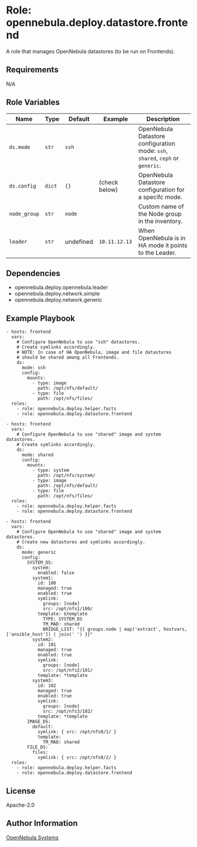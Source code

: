 Role: opennebula.deploy.datastore.frontend
==========================================

A role that manages OpenNebula datastores (to be run on Frontends).

Requirements
------------

N/A

Role Variables
--------------

| Name         | Type   | Default   | Example       | Description                                                                    |
|--------------|--------|-----------|---------------|--------------------------------------------------------------------------------|
| `ds.mode`    | `str`  | `ssh`     |               | OpenNebula Datastore configuration mode: `ssh`, `shared`, `ceph` or `generic`. |
| `ds.config`  | `dict` | `{}`      | (check below) | OpenNebula Datastore configuration for a specifc mode.                         |
| `node_group` | `str`  | `node`    |               | Custom name of the Node group in the inventory.                                |
| `leader`     | `str`  | undefined | `10.11.12.13` | When OpenNebula is in HA mode it points to the Leader.                         |

Dependencies
------------

- opennebula.deploy.opennebula.leader
- opennebula.deploy.network.simple
- opennebula.deploy.network.generic

Example Playbook
----------------

    - hosts: frontend
      vars:
        # Configure OpenNebula to use "ssh" datastores.
        # Create symlinks accordingly.
        # NOTE: In case of HA OpenNebula, image and file datastores
        # should be shared among all Frontends.
        ds:
          mode: ssh
          config:
            mounts:
              - type: image
                path: /opt/nfs/default/
              - type: file
                path: /opt/nfs/files/
      roles:
        - role: opennebula.deploy.helper.facts
        - role: opennebula.deploy.datastore.frontend

    - hosts: frontend
      vars:
        # Configure OpenNebula to use "shared" image and system datastores.
        # Create symlinks accordingly.
        ds:
          mode: shared
          config:
            mounts:
              - type: system
                path: /opt/nfs/system/
              - type: image
                path: /opt/nfs/default/
              - type: file
                path: /opt/nfs/files/
      roles:
        - role: opennebula.deploy.helper.facts
        - role: opennebula.deploy.datastore.frontend

    - hosts: frontend
      vars:
        # Configure OpenNebula to use "shared" image and system datastores.
        # Create new datastores and symlinks accordingly.
        ds:
          mode: generic
          config:
            SYSTEM_DS:
              system:
                enabled: false
              system1:
                id: 100
                managed: true
                enabled: true
                symlink:
                  groups: [node]
                  src: /opt/nfs1/100/
                template: &template
                  TYPE: SYSTEM_DS
                  TM_MAD: shared
                  BRIDGE_LIST: "{{ groups.node | map('extract', hostvars, ['ansible_host']) | join(' ') }}"
              system2:
                id: 101
                managed: true
                enabled: true
                symlink:
                  groups: [node]
                  src: /opt/nfs2/101/
                template: *template
              system3:
                id: 102
                managed: true
                enabled: true
                symlink:
                  groups: [node]
                  src: /opt/nfs3/102/
                template: *template
            IMAGE_DS:
              default:
                symlink: { src: /opt/nfs0/1/ }
                template:
                  TM_MAD: shared
            FILE_DS:
              files:
                symlink: { src: /opt/nfs0/2/ }
      roles:
        - role: opennebula.deploy.helper.facts
        - role: opennebula.deploy.datastore.frontend

License
-------

Apache-2.0

Author Information
------------------

[OpenNebula Systems](https://opennebula.io/)
